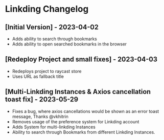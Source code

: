 # Linkding Changelog

## [Initial Version] - 2023-04-02

- Adds ability to search through bookmarks
- Adds ability to open searched bookmarks in the browser

## [Redeploy Project and small fixes] - 2023-04-03

- Redeploys project to raycast store
- Uses URL as fallback title

## [Multi-Linkding Instances & Axios cancellation toast fix] - 2023-05-29

- Fixes a bug, where axios cancellations would be shown as an error toast message, Thanks @vkhitrin
- Removes usage of the preference system for Linkding account
- Adds System for multi-linkding Instances
- Ability to search through Bookmarks from different Linkding Instances.
